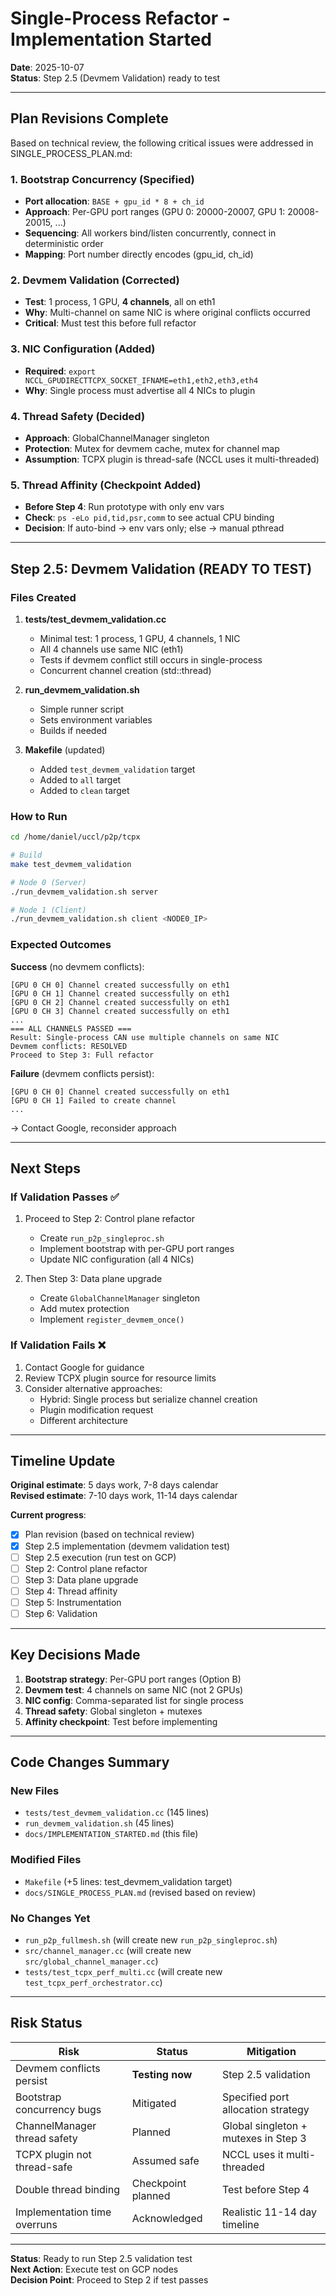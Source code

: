 # Single-Process Refactor - Implementation Started

**Date**: 2025-10-07  
**Status**: Step 2.5 (Devmem Validation) ready to test

---

## Plan Revisions Complete

Based on technical review, the following critical issues were addressed in SINGLE_PROCESS_PLAN.md:

### 1. Bootstrap Concurrency (Specified)
- **Port allocation**: `BASE + gpu_id * 8 + ch_id`
- **Approach**: Per-GPU port ranges (GPU 0: 20000-20007, GPU 1: 20008-20015, ...)
- **Sequencing**: All workers bind/listen concurrently, connect in deterministic order
- **Mapping**: Port number directly encodes (gpu_id, ch_id)

### 2. Devmem Validation (Corrected)
- **Test**: 1 process, 1 GPU, **4 channels**, all on eth1
- **Why**: Multi-channel on same NIC is where original conflicts occurred
- **Critical**: Must test this before full refactor

### 3. NIC Configuration (Added)
- **Required**: `export NCCL_GPUDIRECTTCPX_SOCKET_IFNAME=eth1,eth2,eth3,eth4`
- **Why**: Single process must advertise all 4 NICs to plugin

### 4. Thread Safety (Decided)
- **Approach**: GlobalChannelManager singleton
- **Protection**: Mutex for devmem cache, mutex for channel map
- **Assumption**: TCPX plugin is thread-safe (NCCL uses it multi-threaded)

### 5. Thread Affinity (Checkpoint Added)
- **Before Step 4**: Run prototype with only env vars
- **Check**: `ps -eLo pid,tid,psr,comm` to see actual CPU binding
- **Decision**: If auto-bind → env vars only; else → manual pthread

---

## Step 2.5: Devmem Validation (READY TO TEST)

### Files Created

1. **tests/test_devmem_validation.cc**
   - Minimal test: 1 process, 1 GPU, 4 channels, 1 NIC
   - All 4 channels use same NIC (eth1)
   - Tests if devmem conflict still occurs in single-process
   - Concurrent channel creation (std::thread)

2. **run_devmem_validation.sh**
   - Simple runner script
   - Sets environment variables
   - Builds if needed

3. **Makefile** (updated)
   - Added `test_devmem_validation` target
   - Added to `all` target
   - Added to `clean` target

### How to Run

```bash
cd /home/daniel/uccl/p2p/tcpx

# Build
make test_devmem_validation

# Node 0 (Server)
./run_devmem_validation.sh server

# Node 1 (Client)
./run_devmem_validation.sh client <NODE0_IP>
```

### Expected Outcomes

**Success** (no devmem conflicts):
```
[GPU 0 CH 0] Channel created successfully on eth1
[GPU 0 CH 1] Channel created successfully on eth1
[GPU 0 CH 2] Channel created successfully on eth1
[GPU 0 CH 3] Channel created successfully on eth1
...
=== ALL CHANNELS PASSED ===
Result: Single-process CAN use multiple channels on same NIC
Devmem conflicts: RESOLVED
Proceed to Step 3: Full refactor
```

**Failure** (devmem conflicts persist):
```
[GPU 0 CH 0] Channel created successfully on eth1
[GPU 0 CH 1] Failed to create channel
...
```
→ Contact Google, reconsider approach

---

## Next Steps

### If Validation Passes ✅
1. Proceed to Step 2: Control plane refactor
   - Create `run_p2p_singleproc.sh`
   - Implement bootstrap with per-GPU port ranges
   - Update NIC configuration (all 4 NICs)

2. Then Step 3: Data plane upgrade
   - Create `GlobalChannelManager` singleton
   - Add mutex protection
   - Implement `register_devmem_once()`

### If Validation Fails ❌
1. Contact Google for guidance
2. Review TCPX plugin source for resource limits
3. Consider alternative approaches:
   - Hybrid: Single process but serialize channel creation
   - Plugin modification request
   - Different architecture

---

## Timeline Update

**Original estimate**: 5 days work, 7-8 days calendar  
**Revised estimate**: 7-10 days work, 11-14 days calendar

**Current progress**:
- [x] Plan revision (based on technical review)
- [x] Step 2.5 implementation (devmem validation test)
- [ ] Step 2.5 execution (run test on GCP)
- [ ] Step 2: Control plane refactor
- [ ] Step 3: Data plane upgrade
- [ ] Step 4: Thread affinity
- [ ] Step 5: Instrumentation
- [ ] Step 6: Validation

---

## Key Decisions Made

1. **Bootstrap strategy**: Per-GPU port ranges (Option B)
2. **Devmem test**: 4 channels on same NIC (not 2 GPUs)
3. **NIC config**: Comma-separated list for single process
4. **Thread safety**: Global singleton + mutexes
5. **Affinity checkpoint**: Test before implementing

---

## Code Changes Summary

### New Files
- `tests/test_devmem_validation.cc` (145 lines)
- `run_devmem_validation.sh` (45 lines)
- `docs/IMPLEMENTATION_STARTED.md` (this file)

### Modified Files
- `Makefile` (+5 lines: test_devmem_validation target)
- `docs/SINGLE_PROCESS_PLAN.md` (revised based on review)

### No Changes Yet
- `run_p2p_fullmesh.sh` (will create new `run_p2p_singleproc.sh`)
- `src/channel_manager.cc` (will create new `src/global_channel_manager.cc`)
- `tests/test_tcpx_perf_multi.cc` (will create new `test_tcpx_perf_orchestrator.cc`)

---

## Risk Status

| Risk | Status | Mitigation |
|------|--------|------------|
| Devmem conflicts persist | **Testing now** | Step 2.5 validation |
| Bootstrap concurrency bugs | Mitigated | Specified port allocation strategy |
| ChannelManager thread safety | Planned | Global singleton + mutexes in Step 3 |
| TCPX plugin not thread-safe | Assumed safe | NCCL uses it multi-threaded |
| Double thread binding | Checkpoint planned | Test before Step 4 |
| Implementation time overruns | Acknowledged | Realistic 11-14 day timeline |

---

**Status**: Ready to run Step 2.5 validation test  
**Next Action**: Execute test on GCP nodes  
**Decision Point**: Proceed to Step 2 if test passes

